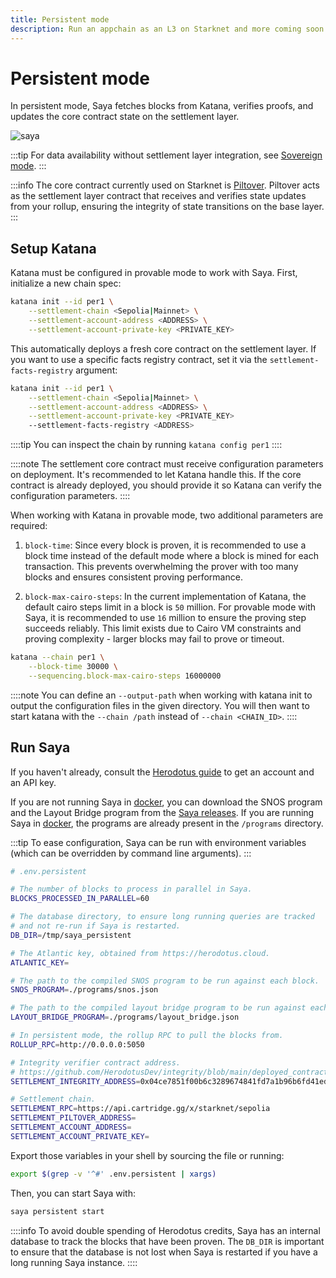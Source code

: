 ```yaml
---
title: Persistent mode
description: Run an appchain as an L3 on Starknet and more coming soon.
---
```


# Persistent mode

In persistent mode, Saya fetches blocks from Katana, verifies proofs, and updates the core contract state on the settlement layer.

![saya](/toolchain/saya-persistent.png)

:::tip
For data availability without settlement layer integration, see [Sovereign mode](/toolchain/saya/sovereign).
:::

:::info
The core contract currently used on Starknet is [Piltover](https://github.com/keep-starknet-strange/piltover).
Piltover acts as the settlement layer contract that receives and verifies state updates from your rollup, ensuring the integrity of state transitions on the base layer.
:::

## Setup Katana

Katana must be configured in provable mode to work with Saya.
First, initialize a new chain spec:

```bash
katana init --id per1 \
    --settlement-chain <Sepolia|Mainnet> \
    --settlement-account-address <ADDRESS> \
    --settlement-account-private-key <PRIVATE_KEY>
```

This automatically deploys a fresh core contract on the settlement layer.
If you want to use a specific facts registry contract, set it via the `settlement-facts-registry` argument:

```bash
katana init --id per1 \
    --settlement-chain <Sepolia|Mainnet> \
    --settlement-account-address <ADDRESS> \
    --settlement-account-private-key <PRIVATE_KEY>
    --settlement-facts-registry <ADDRESS>
```

::::tip
You can inspect the chain by running `katana config per1`
::::

::::note
The settlement core contract must receive configuration parameters on deployment.
It's recommended to let Katana handle this.
If the core contract is already deployed, you should provide it so Katana can verify the configuration parameters.
::::

When working with Katana in provable mode, two additional parameters are required:

1. `block-time`: Since every block is proven, it is recommended to use a block time instead of the default mode where a block is mined for each transaction.
This prevents overwhelming the prover with too many blocks and ensures consistent proving performance.

2. `block-max-cairo-steps`: In the current implementation of Katana, the default cairo steps limit in a block is `50` million.
For provable mode with Saya, it is recommended to use `16` million to ensure the proving step succeeds reliably.
This limit exists due to Cairo VM constraints and proving complexity - larger blocks may fail to prove or timeout.

```bash
katana --chain per1 \
    --block-time 30000 \
    --sequencing.block-max-cairo-steps 16000000
```

::::note
You can define an `--output-path` when working with katana init to output the configuration files in the given directory.
You will then want to start katana with the `--chain /path` instead of `--chain <CHAIN_ID>`.
::::

## Run Saya

If you haven't already, consult the [Herodotus guide](/toolchain/saya) to get an account and an API key.

If you are not running Saya in [docker](https://github.com/dojoengine/saya/pkgs/container/saya), you can download the SNOS program and the Layout Bridge program from the [Saya releases](https://github.com/dojoengine/saya/releases).
If you are running Saya in [docker](https://github.com/dojoengine/saya/pkgs/container/saya), the programs are already present in the `/programs` directory.

:::tip
To ease configuration, Saya can be run with environment variables (which can be overridden by command line arguments).
:::

```bash
# .env.persistent

# The number of blocks to process in parallel in Saya.
BLOCKS_PROCESSED_IN_PARALLEL=60

# The database directory, to ensure long running queries are tracked
# and not re-run if Saya is restarted.
DB_DIR=/tmp/saya_persistent

# The Atlantic key, obtained from https://herodotus.cloud.
ATLANTIC_KEY=

# The path to the compiled SNOS program to be run against each block.
SNOS_PROGRAM=./programs/snos.json

# The path to the compiled layout bridge program to be run against each block.
LAYOUT_BRIDGE_PROGRAM=./programs/layout_bridge.json

# In persistent mode, the rollup RPC to pull the blocks from.
ROLLUP_RPC=http://0.0.0.0:5050

# Integrity verifier contract address.
# https://github.com/HerodotusDev/integrity/blob/main/deployed_contracts.md
SETTLEMENT_INTEGRITY_ADDRESS=0x04ce7851f00b6c3289674841fd7a1b96b6fd41ed1edc248faccd672c26371b8c

# Settlement chain.
SETTLEMENT_RPC=https://api.cartridge.gg/x/starknet/sepolia
SETTLEMENT_PILTOVER_ADDRESS=
SETTLEMENT_ACCOUNT_ADDRESS=
SETTLEMENT_ACCOUNT_PRIVATE_KEY=
```

Export those variables in your shell by sourcing the file or running:

```bash
export $(grep -v '^#' .env.persistent | xargs)
```

Then, you can start Saya with:

```bash
saya persistent start
```

::::info
To avoid double spending of Herodotus credits, Saya has an internal database to track the blocks that have been proven.
The `DB_DIR` is important to ensure that the database is not lost when Saya is restarted if you have a long running Saya instance.
::::
